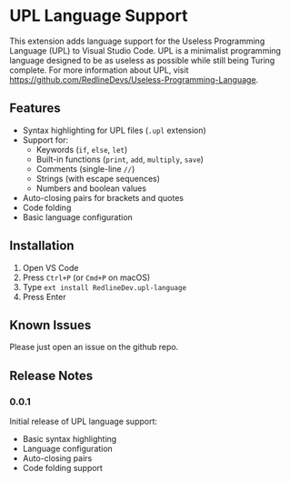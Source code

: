 # UPL Language Support

This extension adds language support for the Useless Programming Language (UPL) to Visual Studio Code. UPL is a minimalist programming language designed to be as useless as possible while still being Turing complete. For more information about UPL, visit https://github.com/RedlineDevs/Useless-Programming-Language.

## Features

* Syntax highlighting for UPL files (`.upl` extension)
* Support for:
  * Keywords (`if`, `else`, `let`)
  * Built-in functions (`print`, `add`, `multiply`, `save`)
  * Comments (single-line `//`)
  * Strings (with escape sequences)
  * Numbers and boolean values
* Auto-closing pairs for brackets and quotes
* Code folding
* Basic language configuration

## Installation

1. Open VS Code
2. Press `Ctrl+P` (or `Cmd+P` on macOS)
3. Type `ext install RedlineDev.upl-language`
4. Press Enter

## Known Issues

Please just open an issue on the github repo.

## Release Notes

### 0.0.1

Initial release of UPL language support:
- Basic syntax highlighting
- Language configuration
- Auto-closing pairs
- Code folding support
